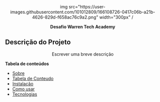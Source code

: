 <div align="center">
img src="https://user-images.githubusercontent.com/101012809/166108726-0417c06b-a21b-4626-829d-f658ac76c9a2.png" width="300px" /
</div>

<p align="center">
  <b> Desafio Warren Tech Academy </b>
</p>

## Descrição do Projeto
<p align="center">Escrever uma breve descrição</p>

**Tabela de conteúdos**

* [Sobre](#Sobre)
* [Tabela de Conteudo](#tabela-de=conteudo)
* [Instalação](#instalação)
* [Como usar](#como-usar)
* [Tecnologias](#tecnologias)